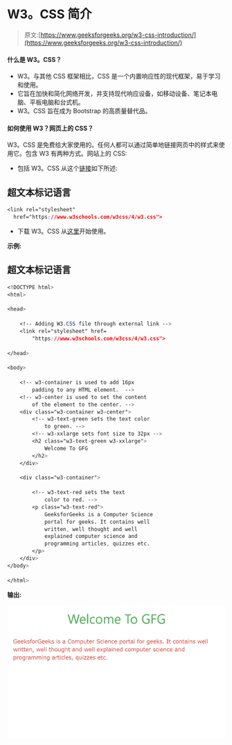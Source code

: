# W3。CSS 简介

> 原文:[https://www.geeksforgeeks.org/w3-css-introduction/](https://www.geeksforgeeks.org/w3-css-introduction/)

#### 什么是 W3。CSS？

*   W3。与其他 CSS 框架相比，CSS 是一个内置响应性的现代框架，易于学习和使用。
*   它旨在加快和简化网络开发，并支持现代响应设备，如移动设备、笔记本电脑、平板电脑和台式机。
*   W3。CSS 旨在成为 Bootstrap 的高质量替代品。

#### 如何使用 W3？网页上的 CSS？

W3。CSS 是免费给大家使用的。任何人都可以通过简单地链接网页中的样式来使用它。包含 W3 有两种方式。网站上的 CSS:

*   包括 W3。CSS 从这个[链接](https://www.w3schools.com/w3css/4/w3.css)如下所述:

## 超文本标记语言

```css
<link rel="stylesheet" 
  href="https://www.w3schools.com/w3css/4/w3.css">
```

*   下载 W3。CSS 从[这里](https://www.w3schools.com/w3css/4/w3.css)开始使用。

**示例:**

## 超文本标记语言

```css
<!DOCTYPE html>
<html>

<head>

    <!-- Adding W3.CSS file through external link -->
    <link rel="stylesheet" href=
        "https://www.w3schools.com/w3css/4/w3.css">

</head>

<body>

    <!-- w3-container is used to add 16px 
        padding to any HTML element.  -->
    <!-- w3-center is used to set the content 
        of the element to the center. -->
    <div class="w3-container w3-center">
        <!-- w3-text-green sets the text color 
            to green. -->
        <!-- w3-xxlarge sets font size to 32px -->
        <h2 class="w3-text-green w3-xxlarge">
            Welcome To GFG
        </h2>
    </div>

    <div class="w3-container">

        <!-- w3-text-red sets the text 
            color to red. -->
        <p class="w3-text-red">
            GeeksforGeeks is a Computer Science 
            portal for geeks. It contains well 
            written, well thought and well 
            explained computer science and 
            programming articles, quizzes etc.
        </p>
    </div>
</body>

</html>
```

**输出:**

![](img/2c15b0dbe316db78adbcac9684b1b946.png)